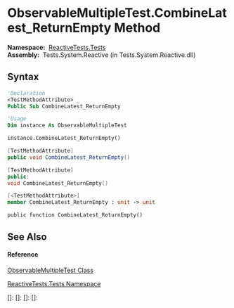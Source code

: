 # ObservableMultipleTest.CombineLatest\_ReturnEmpty Method

**Namespace:**  [ReactiveTests.Tests](ReactiveTests.Tests\ReactiveTests.Tests.md)  
**Assembly:**  Tests.System.Reactive (in Tests.System.Reactive.dll)

## Syntax

```vb
'Declaration
<TestMethodAttribute> _
Public Sub CombineLatest_ReturnEmpty
```

```vb
'Usage
Dim instance As ObservableMultipleTest

instance.CombineLatest_ReturnEmpty()
```

```csharp
[TestMethodAttribute]
public void CombineLatest_ReturnEmpty()
```

```c++
[TestMethodAttribute]
public:
void CombineLatest_ReturnEmpty()
```

```fsharp
[<TestMethodAttribute>]
member CombineLatest_ReturnEmpty : unit -> unit 
```

```jscript
public function CombineLatest_ReturnEmpty()
```

## See Also

#### Reference

[ObservableMultipleTest Class](ObservableMultipleTest\ObservableMultipleTest.md)

[ReactiveTests.Tests Namespace](ReactiveTests.Tests\ReactiveTests.Tests.md)

[]: 
[]: 
[]: 
[]: 